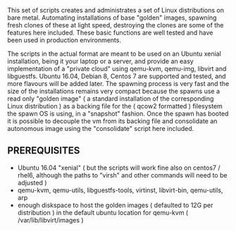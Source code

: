 This set of scripts creates and administrates a set of Linux distributions on bare metal. 
Automating installations of base "golden" images, spawning fresh clones of these at light speed, destroying the clones are some of the features here included.
These basic functions are well tested and have been used in production environments.

The scripts in the actual format are meant to be used on an Ubuntu xenial installation, being it your laptop or a server, and provide an easy implementation of a
"private cloud" using qemu-kvm, qemu-img, libvirt and libguestfs. Ubuntu 16.04, Debian 8, Centos 7 are supported and tested, and more flavours will be added later.
The spawning process is very fast and the size of the installations remains very compact because the spawns use a read only "golden image" ( a standard installation of the
corresponding Linux distribution ) as a backing file for the ( qcow2 formatted ) filesystem the spawn OS is using, in a "snapshot" fashion. Once the spawn has booted
it is possible to decouple the vm from its backing file and consolidate an autonomous image using the "consolidate" script here included.

## PREREQUISITES

* Ubuntu 16.04 "xenial" ( but the scripts will work fine also on centos7 / rhel6, although the paths to "virsh" and other commands will need to be adjusted )
* qemu-kvm, qemu-utils, libguestfs-tools, virtinst, libvirt-bin, qemu-utils, arp
* enough diskspace to host the golden images ( defaulted to 12G per distribution ) in the default ubuntu location for qemu-kvm ( /var/lib/libvirt/images )


